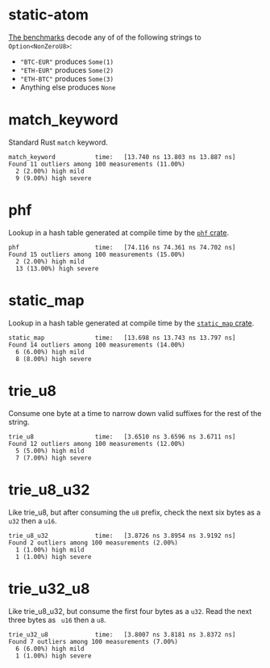 # static-atom
[The benchmarks](src/lib.rs) decode any of of the following strings to `Option<NonZeroU8>`:
- `"BTC-EUR"` produces `Some(1)`
- `"ETH-EUR"` produces `Some(2)`
- `"ETH-BTC"` produces `Some(3)`
- Anything else produces `None`

# match_keyword
Standard Rust `match` keyword.

```
match_keyword           time:   [13.740 ns 13.803 ns 13.887 ns]
Found 11 outliers among 100 measurements (11.00%)
  2 (2.00%) high mild
  9 (9.00%) high severe
```

# phf
Lookup in a hash table generated at compile time by the [`phf` crate](https://github.com/sfackler/rust-phf).

```
phf                     time:   [74.116 ns 74.361 ns 74.702 ns]
Found 15 outliers among 100 measurements (15.00%)
  2 (2.00%) high mild
  13 (13.00%) high severe
```

# static_map
Lookup in a hash table generated at compile time by the [`static_map` crate](https://github.com/cbreeden/static-map).

```
static_map              time:   [13.698 ns 13.743 ns 13.797 ns]
Found 14 outliers among 100 measurements (14.00%)
  6 (6.00%) high mild
  8 (8.00%) high severe
```

# trie_u8
Consume one byte at a time to narrow down valid suffixes for the rest of the string.

```
trie_u8                 time:   [3.6510 ns 3.6596 ns 3.6711 ns]
Found 12 outliers among 100 measurements (12.00%)
  5 (5.00%) high mild
  7 (7.00%) high severe
```

# trie_u8_u32
Like trie_u8, but after consuming the `u8` prefix, check the next six bytes as a `u32` then a `u16`.

```
trie_u8_u32             time:   [3.8726 ns 3.8954 ns 3.9192 ns]
Found 2 outliers among 100 measurements (2.00%)
  1 (1.00%) high mild
  1 (1.00%) high severe
```

# trie_u32_u8
Like trie_u8_u32, but consume the first four bytes as a `u32`. Read the next three bytes as ` u16` then a `u8`.

```
trie_u32_u8             time:   [3.8007 ns 3.8181 ns 3.8372 ns]
Found 7 outliers among 100 measurements (7.00%)
  6 (6.00%) high mild
  1 (1.00%) high severe
```